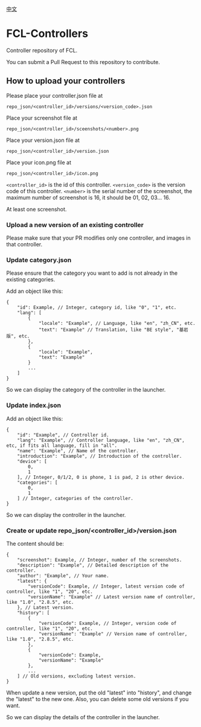 [中文](README-CN.md)

# FCL-Controllers

Controller repository of FCL.

You can submit a Pull Request to this repository to contribute.

## How to upload your controllers

Please place your controller.json file at
```
repo_json/<controller_id>/versions/<version_code>.json
```

Place your screenshot file at
```
repo_json/<controller_id>/sceenshots/<number>.png
```

Place your version.json file at
```
repo_json/<controller_id>/version.json
```

Place your icon.png file at
```
repo_json/<controller_id>/icon.png
```

`<controller_id>` is the id of this controller.
`<version_code>` is the version code of this controller.
`<number>` is the serial number of the screenshot, the maximum number of screenshot is 16, it should be 01, 02, 03... 16.

At least one screenshot.

### Upload a new version of an existing controller

Please make sure that your PR modifies only one controller, and images in that controller.

### Update category.json

Please ensure that the category you want to add is not already in the existing categories.

Add an object like this:
```
{
    "id": Example, // Integer, category id, like "0", "1", etc.
    "lang": [
        {
            "locale": "Example", // Language, like "en", "zh_CN", etc.
            "text": "Example" // Translation, like "BE style", "基岩版", etc.
        },
        {
            "locale": "Example",
            "text": "Example"
        }
        ...
    ]
}
```
So we can display the category of the controller in the launcher.

### Update index.json

Add an object like this:
```
{
    "id": "Example", // Controller id.
    "lang": "Example", // Controller language, like "en", "zh_CN", etc, if fits all language, fill in "all".
    "name": "Example", // Name of the controller.
    "introduction": "Example", // Introduction of the controller.
    "device": [
        0,
        1
    ], // Integer, 0/1/2, 0 is phone, 1 is pad, 2 is other device.
    "categories": [
        0,
        1
    ] // Integer, categories of the controller.
}
```
So we can display the controller in the launcher.

### Create or update repo_json/<controller_id>/version.json

The content should be:
```
{
    "screenshot": Example, // Integer, number of the screenshots.
    "description": "Example", // Detailed description of the controller.
    "author": "Example", // Your name.
    "latest": {
        "versionCode": Example, // Integer, latest version code of controller, like "1", "20", etc.
        "versionName": "Example" // Latest version name of controller, like "1.0", "2.8.5", etc.
    }, // Latest version.
    "history": [
        {
            "versionCode": Example, // Integer, version code of controller, like "1", "20", etc.
            "versionName": "Example" // Version name of controller, like "1.0", "2.8.5", etc.
        },
        {
            "versionCode": Example,
            "versionName": "Example"
        },
        ...
    ] // Old versions, excluding latest version.
}
```
When update a new version, put the old "latest" into "history", and change the "latest" to the new one.
Also, you can delete some old versions if you want.

So we can display the details of the controller in the launcher.
